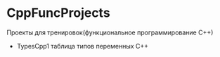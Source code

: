 # CppFuncProjects
Проекты для тренировок(функциональное программирование С++)
- TypesCpp1 таблица типов переменных C++
